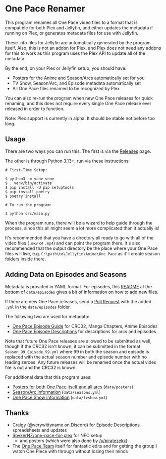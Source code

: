 # One Pace Renamer

This program renames all One Pace video files to a format that is compatible for both Plex and Jellyfin, and either updates the metadata if running on Plex, or generates metadata files for use with Jellyfin.

These .nfo files for Jellyfin are automatically generated by the program itself. Also, this is not an addon for Plex, and Plex does not need any addons for this to work as this program uses the Plex API to update all of the metadata.

By the end, on your Plex or Jellyfin setup, you should have:

- Posters for the Anime and Season/Arcs automatically set for you
- TV Show, Season/Arc, and Episode metadata automatically set
- All One Pace files renamed to be recognized by Plex

You can also re-run the program when new One Pace releases for quick renaming, and this does not require every single One Pace release ever released in order to function.

Note: Plex support is currently in alpha. It should be stable not before too long.

## Usage

There are two ways you can run this. The first is via the [Releases](https://github.com/ladyisatis/one_pace_renamer/releases) page.

The other is through Python 3.13+, run via these instructions:

```
# First-Time Setup:

$ python3 -m venv venv
$ . venv/bin/activate
$ pip install -U pip setuptools
$ pip install poetry
$ poetry install

# To run the program:

$ python src/main.py
```

When the program runs, there will be a wizard to help guide through the process, since this all might seem a lot more complicated than it actually is!

It's recommended that you have a directory all ready to go with all of the video files (`.mkv` or `.mp4`) and can point the program there. It's also recommended that the output directory be the place where your One Pace files will live, e.g. `C:\path\to\Jellyfin\Anime\One Pace` as it'll create season folders inside there.

## Adding Data on Episodes and Seasons

Metadata is provided in YAML format. For episodes, this [README](https://github.com/ladyisatis/one_pace_renamer/tree/main/data/episodes#readme) at the bottom of `data/episodes` gives a bit of information on how to add new files.

If there are new One Pace releases, send a [Pull Request](https://github.com/ladyisatis/one_pace_renamer/pulls) with the added `.yml` in the `data/episodes` folder.

The following two are used for metadata:

- [One Pace Episode Guide](https://docs.google.com/spreadsheets/d/1HQRMJgu_zArp-sLnvFMDzOyjdsht87eFLECxMK858lA/) for CRC32, Manga Chapters, Anime Episodes
- [One Pace Episode Descriptions](https://docs.google.com/spreadsheets/d/1M0Aa2p5x7NioaH9-u8FyHq6rH3t5s6Sccs8GoC6pHAM/) for descriptions for arcs and episodes

Note that future One Pace releases are allowed to be submitted as well, though if the CRC32 isn't known, it can be submitted in the format `Season_99_Episode_99.yml` where 99 in both the season and episode is replaced with the actual season number and episode number with no leading zeroes. Any future releases will be renamed once the actual video file is out and the CRC32 is known.

For additional data that this program uses:

- [Posters for both One Pace itself and all arcs](https://github.com/ladyisatis/one_pace_renamer/tree/main/data/posters) (`data/posters`)
- [Season/Arc information](https://github.com/ladyisatis/one_pace_renamer/blob/main/data/seasons.yml) (`data/seasons.yml`)
- [One Pace Show information](https://github.com/ladyisatis/one_pace_renamer/blob/main/data/tvshow.yml) (`data/tvshow.yml`)

## Thanks

- Craigy (@verywittyname on Discord) for Episode Descriptions spreadsheets and updates
- [SpykerNZ/one-pace-for-plex](https://github.comSpykerNZ/one-pace-for-plex) for NFO setup
  - and posters (which were also done by [/u/piratezekk](https://www.reddit.com/user/piratezekk))
- The [One Pace Team](https://onepace.net/) itself for fantastic edits and for getting the group I watch One Piece with through without losing their minds
